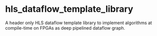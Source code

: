 # hls_dataflow_template_library
A header only HLS dataflow template library to implement algorithms at compile-time on FPGAs as deep pipelined dataflow graph.
